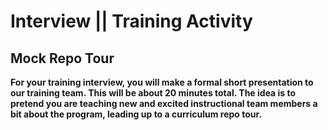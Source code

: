 # Interview || Training Activity 

## Mock Repo Tour

**For your training interview, you will make a formal short presentation to our training team. This will be about 20 minutes total. The idea is to pretend you are teaching new and excited instructional team members a bit about the program, leading up to a curriculum repo tour.**
